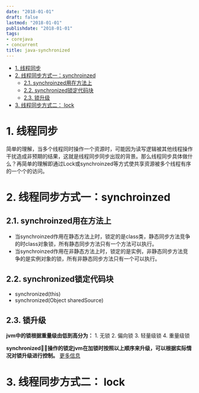 ```yaml
---
date: "2018-01-01"
draft: false
lastmod: "2018-01-01"
publishdate: "2018-01-01"
tags:
- corejava
- concurrent
title: java-synchronized 
---
```

<!-- TOC -->

- [1. 线程同步](#1-线程同步)
- [2. 线程同步方式一：synchroinzed](#2-线程同步方式一synchroinzed)
    - [2.1. synchroinzed用在方法上](#21-synchroinzed用在方法上)
    - [2.2. synchronized锁定代码块](#22-synchronized锁定代码块)
    - [2.3. 锁升级](#23-锁升级)
- [3. 线程同步方式二： lock](#3-线程同步方式二-lock)

<!-- /TOC -->
# 1. 线程同步
简单的理解，当多个线程同时操作一个资源时，可能因为读写逻辑被其他线程操作干扰造成非预期的结果，这就是线程同步同步出现的背景。那么线程同步具体做什么？再简单的理解即通过Lock或synchroinzed等方式使共享资源被多个线程有序的一个个的访问。
# 2. 线程同步方式一：synchroinzed

## 2.1. synchroinzed用在方法上
* 当synchroinzed作用在静态方法上时，锁定的是class类，静态同步方法竞争的时class对象锁，所有静态同步方法只有一个方法可以执行。
* 当synchroinzed作用在非静态方法上时，锁定的是实例，非静态同步方法竞争的是实例对象的锁，所有非静态同步方法只有一个可以执行。
## 2.2. synchronized锁定代码块
* synchronized(this)
* synchronized(Object sharedSource)

## 2.3. 锁升级
**jvm中的锁根据重量级由低到高分为：**
    1. 无锁
    2. 偏向锁
    3. 轻量级锁
    4. 重量级锁

**synchronized操作的锁定jvm在加锁时按照以上顺序来升级，可以根据实际情况对锁升级进行控制。**
[更多信息](../../analysis/analysis-jvm.md)


# 3. 线程同步方式二： lock
